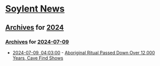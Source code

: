 # [Soylent News](../../../README.md)

## [Archives](../../index.md) for [2024](../index.md)

### [Archives](../../index.md) for [2024-07-09](index.md)

* [2024-07-09, 04:03:00](https://soylentnews.org/article.pl?sid=24/07/08/0437205&from=rss) - [Aboriginal Ritual Passed Down Over 12,000 Years, Cave Find Shows](https://soylentnews.org/article.pl?sid=24/07/08/0437205&from=rss)

